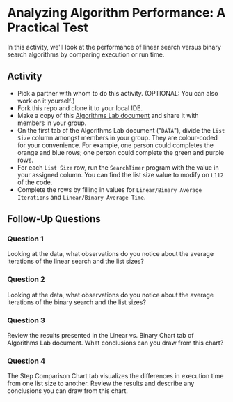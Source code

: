 # Analyzing Algorithm Performance: A Practical Test

In this activity, we'll look at the performance of linear search versus binary search algorithms by comparing execution or run time.

## Activity
- Pick a partner with whom to do this activity. (OPTIONAL: You can also work on it yourself.)
- Fork this repo and clone it to your local IDE.
- Make a copy of this [Algorithms Lab document](https://docs.google.com/spreadsheets/d/1xE6VfEzhNB2kBnPvhfmUMQvLK2y71GGJCClOtkuz7aE/edit?usp=sharing) and share it with members in your group.
- On the first tab of the Algorithms Lab document ("`DATA`"), divide the `List Size` column amongst members in your group. They are colour-coded for your convenience. For example, one person could completes the orange and blue rows; one person could complete the green and purple rows.
- For each `List Size` row, run the `SearchTimer` program with the value in your assigned column. You can find the list size value to modify on `L112` of the code.
- Complete the rows by filling in values for `Linear/Binary Average Iterations` and `Linear/Binary Average Time`.

## Follow-Up Questions

### Question 1
Looking at the data, what observations do you notice about the average iterations of the linear search and the list sizes?

### Question 2
Looking at the data, what observations do you notice about the average iterations of the binary search and the list sizes?

### Question 3
Review the results presented in the Linear vs. Binary Chart tab of Algorithms Lab document.  What conclusions can you draw from this chart?

### Question 4
The Step Comparison Chart tab visualizes the differences in execution time from one list size to another.  Review the results  and describe any conclusions you can draw from this chart.
